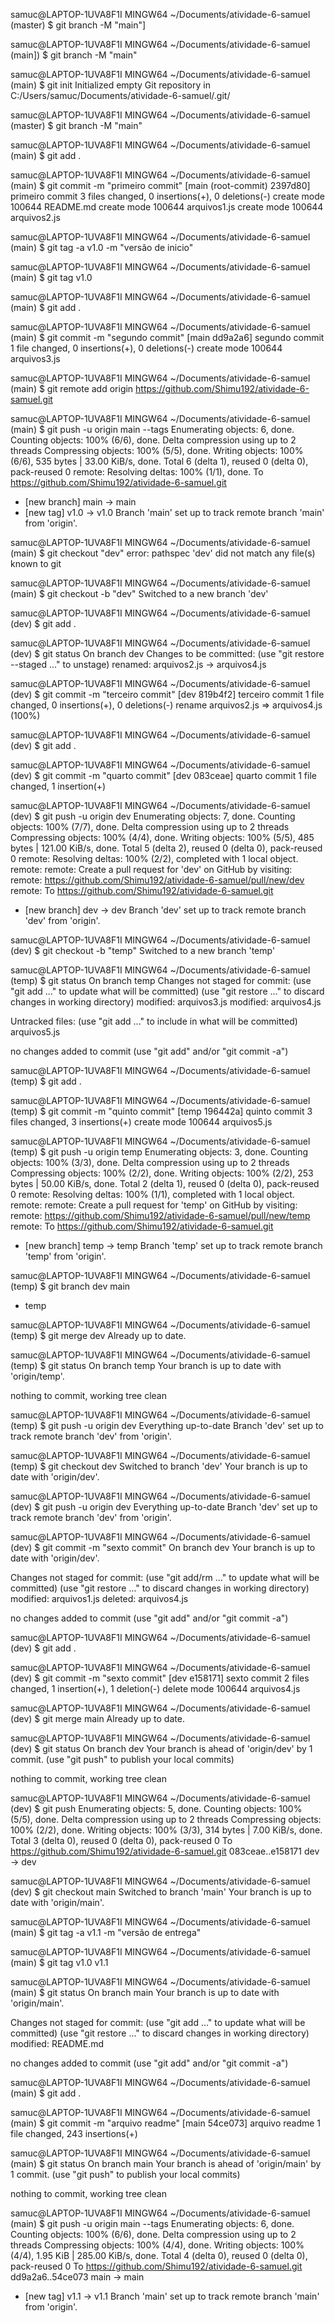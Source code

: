 
samuc@LAPTOP-1UVA8F1I MINGW64 ~/Documents/atividade-6-samuel (master)
$ git branch -M "main"]

samuc@LAPTOP-1UVA8F1I MINGW64 ~/Documents/atividade-6-samuel (main])
$ git branch -M "main"

samuc@LAPTOP-1UVA8F1I MINGW64 ~/Documents/atividade-6-samuel (main)
$ git init
Initialized empty Git repository in C:/Users/samuc/Documents/atividade-6-samuel/.git/

samuc@LAPTOP-1UVA8F1I MINGW64 ~/Documents/atividade-6-samuel (master)
$ git branch -M "main"

samuc@LAPTOP-1UVA8F1I MINGW64 ~/Documents/atividade-6-samuel (main)
$ git add .

samuc@LAPTOP-1UVA8F1I MINGW64 ~/Documents/atividade-6-samuel (main)
$ git commit -m "primeiro commit"
[main (root-commit) 2397d80] primeiro commit
 3 files changed, 0 insertions(+), 0 deletions(-)
 create mode 100644 README.md
 create mode 100644 arquivos1.js
 create mode 100644 arquivos2.js

samuc@LAPTOP-1UVA8F1I MINGW64 ~/Documents/atividade-6-samuel (main)
$ git tag -a v1.0 -m "versão de inicio"

samuc@LAPTOP-1UVA8F1I MINGW64 ~/Documents/atividade-6-samuel (main)
$ git tag
v1.0

samuc@LAPTOP-1UVA8F1I MINGW64 ~/Documents/atividade-6-samuel (main)
$ git add .

samuc@LAPTOP-1UVA8F1I MINGW64 ~/Documents/atividade-6-samuel (main)
$  git commit -m "segundo commit"
[main dd9a2a6] segundo commit
 1 file changed, 0 insertions(+), 0 deletions(-)
 create mode 100644 arquivos3.js

samuc@LAPTOP-1UVA8F1I MINGW64 ~/Documents/atividade-6-samuel (main)
$ git remote add origin https://github.com/Shimu192/atividade-6-samuel.git

samuc@LAPTOP-1UVA8F1I MINGW64 ~/Documents/atividade-6-samuel (main)
$ git push -u origin main --tags
Enumerating objects: 6, done.
Counting objects: 100% (6/6), done.
Delta compression using up to 2 threads
Compressing objects: 100% (5/5), done.
Writing objects: 100% (6/6), 535 bytes | 33.00 KiB/s, done.
Total 6 (delta 1), reused 0 (delta 0), pack-reused 0
remote: Resolving deltas: 100% (1/1), done.
To https://github.com/Shimu192/atividade-6-samuel.git
 * [new branch]      main -> main
 * [new tag]         v1.0 -> v1.0
Branch 'main' set up to track remote branch 'main' from 'origin'.

samuc@LAPTOP-1UVA8F1I MINGW64 ~/Documents/atividade-6-samuel (main)
$ git checkout "dev"
error: pathspec 'dev' did not match any file(s) known to git

samuc@LAPTOP-1UVA8F1I MINGW64 ~/Documents/atividade-6-samuel (main)
$ git checkout -b "dev"
Switched to a new branch 'dev'

samuc@LAPTOP-1UVA8F1I MINGW64 ~/Documents/atividade-6-samuel (dev)
$ git add .

samuc@LAPTOP-1UVA8F1I MINGW64 ~/Documents/atividade-6-samuel (dev)
$ git status
On branch dev
Changes to be committed:
  (use "git restore --staged <file>..." to unstage)
        renamed:    arquivos2.js -> arquivos4.js


samuc@LAPTOP-1UVA8F1I MINGW64 ~/Documents/atividade-6-samuel (dev)
$  git commit -m "terceiro commit"
[dev 819b4f2] terceiro commit
 1 file changed, 0 insertions(+), 0 deletions(-)
 rename arquivos2.js => arquivos4.js (100%)

samuc@LAPTOP-1UVA8F1I MINGW64 ~/Documents/atividade-6-samuel (dev)
$ git add .

samuc@LAPTOP-1UVA8F1I MINGW64 ~/Documents/atividade-6-samuel (dev)
$  git commit -m "quarto commit"
[dev 083ceae] quarto commit
 1 file changed, 1 insertion(+)

samuc@LAPTOP-1UVA8F1I MINGW64 ~/Documents/atividade-6-samuel (dev)
$ git push -u origin dev
Enumerating objects: 7, done.
Counting objects: 100% (7/7), done.
Delta compression using up to 2 threads
Compressing objects: 100% (4/4), done.
Writing objects: 100% (5/5), 485 bytes | 121.00 KiB/s, done.
Total 5 (delta 2), reused 0 (delta 0), pack-reused 0
remote: Resolving deltas: 100% (2/2), completed with 1 local object.
remote:
remote: Create a pull request for 'dev' on GitHub by visiting:
remote:      https://github.com/Shimu192/atividade-6-samuel/pull/new/dev
remote:
To https://github.com/Shimu192/atividade-6-samuel.git
 * [new branch]      dev -> dev
Branch 'dev' set up to track remote branch 'dev' from 'origin'.

samuc@LAPTOP-1UVA8F1I MINGW64 ~/Documents/atividade-6-samuel (dev)
$ git checkout -b "temp"
Switched to a new branch 'temp'

samuc@LAPTOP-1UVA8F1I MINGW64 ~/Documents/atividade-6-samuel (temp)
$ git status
On branch temp
Changes not staged for commit:
  (use "git add <file>..." to update what will be committed)
  (use "git restore <file>..." to discard changes in working directory)
        modified:   arquivos3.js
        modified:   arquivos4.js

Untracked files:
  (use "git add <file>..." to include in what will be committed)
        arquivos5.js

no changes added to commit (use "git add" and/or "git commit -a")

samuc@LAPTOP-1UVA8F1I MINGW64 ~/Documents/atividade-6-samuel (temp)
$ git add .

samuc@LAPTOP-1UVA8F1I MINGW64 ~/Documents/atividade-6-samuel (temp)
$  git commit -m "quinto commit"
[temp 196442a] quinto commit
 3 files changed, 3 insertions(+)
 create mode 100644 arquivos5.js

samuc@LAPTOP-1UVA8F1I MINGW64 ~/Documents/atividade-6-samuel (temp)
$ git push -u origin temp
Enumerating objects: 3, done.
Counting objects: 100% (3/3), done.
Delta compression using up to 2 threads
Compressing objects: 100% (2/2), done.
Writing objects: 100% (2/2), 253 bytes | 50.00 KiB/s, done.
Total 2 (delta 1), reused 0 (delta 0), pack-reused 0
remote: Resolving deltas: 100% (1/1), completed with 1 local object.
remote:
remote: Create a pull request for 'temp' on GitHub by visiting:
remote:      https://github.com/Shimu192/atividade-6-samuel/pull/new/temp
remote:
To https://github.com/Shimu192/atividade-6-samuel.git
 * [new branch]      temp -> temp
Branch 'temp' set up to track remote branch 'temp' from 'origin'.

samuc@LAPTOP-1UVA8F1I MINGW64 ~/Documents/atividade-6-samuel (temp)
$ git branch
  dev
  main
* temp

samuc@LAPTOP-1UVA8F1I MINGW64 ~/Documents/atividade-6-samuel (temp)
$ git merge dev
Already up to date.

samuc@LAPTOP-1UVA8F1I MINGW64 ~/Documents/atividade-6-samuel (temp)
$ git status
On branch temp
Your branch is up to date with 'origin/temp'.

nothing to commit, working tree clean

samuc@LAPTOP-1UVA8F1I MINGW64 ~/Documents/atividade-6-samuel (temp)
$ git push -u origin dev
Everything up-to-date
Branch 'dev' set up to track remote branch 'dev' from 'origin'.

samuc@LAPTOP-1UVA8F1I MINGW64 ~/Documents/atividade-6-samuel (temp)
$ git checkout dev
Switched to branch 'dev'
Your branch is up to date with 'origin/dev'.

samuc@LAPTOP-1UVA8F1I MINGW64 ~/Documents/atividade-6-samuel (dev)
$ git push -u origin dev
Everything up-to-date
Branch 'dev' set up to track remote branch 'dev' from 'origin'.

samuc@LAPTOP-1UVA8F1I MINGW64 ~/Documents/atividade-6-samuel (dev)
$  git commit -m "sexto commit"
On branch dev
Your branch is up to date with 'origin/dev'.

Changes not staged for commit:
  (use "git add/rm <file>..." to update what will be committed)
  (use "git restore <file>..." to discard changes in working directory)
        modified:   arquivos1.js
        deleted:    arquivos4.js

no changes added to commit (use "git add" and/or "git commit -a")

samuc@LAPTOP-1UVA8F1I MINGW64 ~/Documents/atividade-6-samuel (dev)
$  git add .

samuc@LAPTOP-1UVA8F1I MINGW64 ~/Documents/atividade-6-samuel (dev)
$  git commit -m "sexto commit"
[dev e158171] sexto commit
 2 files changed, 1 insertion(+), 1 deletion(-)
 delete mode 100644 arquivos4.js

samuc@LAPTOP-1UVA8F1I MINGW64 ~/Documents/atividade-6-samuel (dev)
$ git merge main
Already up to date.

samuc@LAPTOP-1UVA8F1I MINGW64 ~/Documents/atividade-6-samuel (dev)
$ git status
On branch dev
Your branch is ahead of 'origin/dev' by 1 commit.
  (use "git push" to publish your local commits)

nothing to commit, working tree clean

samuc@LAPTOP-1UVA8F1I MINGW64 ~/Documents/atividade-6-samuel (dev)
$ git push
Enumerating objects: 5, done.
Counting objects: 100% (5/5), done.
Delta compression using up to 2 threads
Compressing objects: 100% (2/2), done.
Writing objects: 100% (3/3), 314 bytes | 7.00 KiB/s, done.
Total 3 (delta 0), reused 0 (delta 0), pack-reused 0
To https://github.com/Shimu192/atividade-6-samuel.git
   083ceae..e158171  dev -> dev

samuc@LAPTOP-1UVA8F1I MINGW64 ~/Documents/atividade-6-samuel (dev)
$ git checkout main
Switched to branch 'main'
Your branch is up to date with 'origin/main'.

samuc@LAPTOP-1UVA8F1I MINGW64 ~/Documents/atividade-6-samuel (main)
$ git tag -a v1.1 -m "versão de entrega"

samuc@LAPTOP-1UVA8F1I MINGW64 ~/Documents/atividade-6-samuel (main)
$ git tag
v1.0
v1.1

samuc@LAPTOP-1UVA8F1I MINGW64 ~/Documents/atividade-6-samuel (main)
$ git status
On branch main
Your branch is up to date with 'origin/main'.

Changes not staged for commit:
  (use "git add <file>..." to update what will be committed)
  (use "git restore <file>..." to discard changes in working directory)
        modified:   README.md

no changes added to commit (use "git add" and/or "git commit -a")

samuc@LAPTOP-1UVA8F1I MINGW64 ~/Documents/atividade-6-samuel (main)
$ git add .

samuc@LAPTOP-1UVA8F1I MINGW64 ~/Documents/atividade-6-samuel (main)
$  git commit -m "arquivo readme"
[main 54ce073] arquivo readme
 1 file changed, 243 insertions(+)

samuc@LAPTOP-1UVA8F1I MINGW64 ~/Documents/atividade-6-samuel (main)
$ git status
On branch main
Your branch is ahead of 'origin/main' by 1 commit.
  (use "git push" to publish your local commits)

nothing to commit, working tree clean

samuc@LAPTOP-1UVA8F1I MINGW64 ~/Documents/atividade-6-samuel (main)
$ git push -u origin main --tags
Enumerating objects: 6, done.
Counting objects: 100% (6/6), done.
Delta compression using up to 2 threads
Compressing objects: 100% (4/4), done.
Writing objects: 100% (4/4), 1.95 KiB | 285.00 KiB/s, done.
Total 4 (delta 0), reused 0 (delta 0), pack-reused 0
To https://github.com/Shimu192/atividade-6-samuel.git
   dd9a2a6..54ce073  main -> main
 * [new tag]         v1.1 -> v1.1
Branch 'main' set up to track remote branch 'main' from 'origin'.